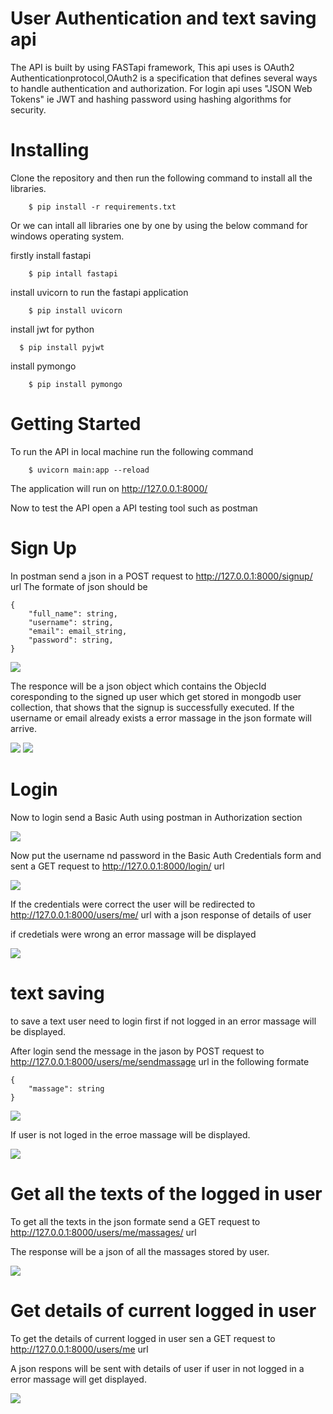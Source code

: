 # User Authentication and text saving api

The API is built by using FASTapi framework, This api uses is OAuth2 Authenticationprotocol,OAuth2 is a specification that defines several ways to handle authentication and authorization. For login api uses "JSON Web Tokens" ie JWT and hashing password using hashing algorithms for security.

# Installing

Clone the repository and then run the following command to install all the libraries.

```
    $ pip install -r requirements.txt
```

Or we can intall all libraries one by one by using the below command for windows operating system. 

firstly install fastapi
```
    $ pip intall fastapi
```
install uvicorn to run the fastapi application

```
    $ pip install uvicorn
```
install jwt for python 
```
  $ pip install pyjwt
```

install pymongo

```
    $ pip install pymongo
```
# Getting Started

To run the API in local machine run the following command

```
    $ uvicorn main:app --reload
```
The application will run on http://127.0.0.1:8000/

Now to test the API open a API testing tool such as postman

# Sign Up

In postman send a json in a POST request to http://127.0.0.1:8000/signup/ url
The formate of json should be
```
{
    "full_name": string,
    "username": string,
    "email": email_string,
    "password": string,
}
```
![](images/signup.png)

The responce will be a json object which contains the ObjecId coresponding to the signed up user which get stored in mongodb user collection, that shows that the signup is successfully executed.
If the username or email already exists a error massage in the json formate will arrive.

![](images/emailexists.png)
![](images/usernameexists.png)

# Login

Now to login send a Basic Auth using postman in Authorization section


![](images/Basic_Auth-1.png)


Now put the username nd password in the Basic Auth Credentials form and sent a GET request to http://127.0.0.1:8000/login/ url 

![](images/login.png)

If the credentials were correct the user will be redirected to http://127.0.0.1:8000/users/me/ url with a json response of details of user

if credetials were wrong an error massage will be displayed

![](images/incorrect_credentials.png)

# text saving 

to save a text user need to login first if not logged in an error massage will be displayed.

After login send the message in the jason by POST request to http://127.0.0.1:8000/users/me/sendmassage url in the following formate

```
{
    "massage": string
}
```
![](images/user_me_sendmassage.png)

If user is not loged in the erroe massage will be displayed.

![](images/validationerrormassage.png)


# Get all the texts of the logged in user

To get all the texts in the json formate send a GET request to http://127.0.0.1:8000/users/me/massages/ url

The response will be a json of all the massages stored by user.

![](images/user_me_massages.png)

# Get details of current logged in user

To get the details of current logged in user sen a GET request to http://127.0.0.1:8000/users/me url

A json respons will be sent with details of user if user in not logged in a error massage will get displayed.

![](images/user_me.png)








